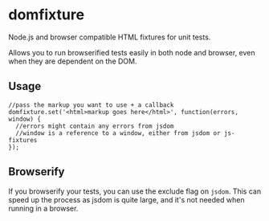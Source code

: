 # domfixture
Node.js and browser compatible HTML fixtures for unit tests.

Allows you to run browserified tests easily in both node and browser, even when they are dependent on the DOM.

## Usage

```
//pass the markup you want to use + a callback
domfixture.set('<html>markup goes here</html>', function(errors, window) {
  //errors might contain any errors from jsdom
  //window is a reference to a window, either from jsdom or js-fixtures
});
```

## Browserify

If you browserify your tests, you can use the exclude flag on `jsdom`. This can speed up the process as jsdom is quite large, and it's not needed when running in a browser.
